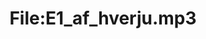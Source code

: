 ---
title: File:E1_af_hverju.mp3
recording of: af hverju?
reading speed: slow
speaker: E
license: CC0
---